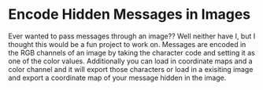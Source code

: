 # Encode Hidden Messages in Images
Ever wanted to pass messages through an image?? Well neither have I, but I thought this would be a fun project to work on. Messages are encoded in the RGB channels of an image by taking the character code and setting it as one of the color values. Additionally you can load in coordinate maps and a color channel and it will export those characters or load in a exisiting image and export a coordinate map of your message hidden in the image. 
